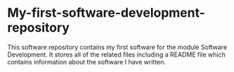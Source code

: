 # My-first-software-development-repository
This software repository contains my first software for the module Software Development. It stores all of the related files including a README file which contains information about the software I have written.
